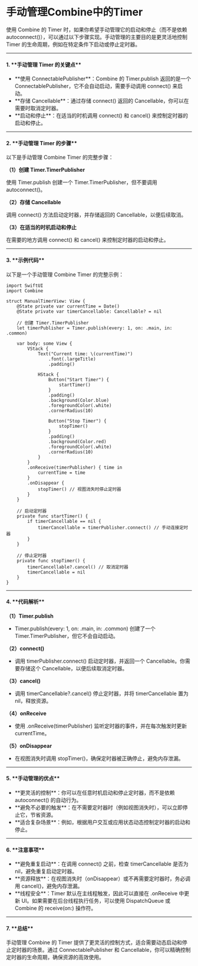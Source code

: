 # 手动管理Combine中的Timer

使用 Combine 的 Timer 时，如果你希望手动管理它的启动和停止（而不是依赖 autoconnect()），可以通过以下步骤实现。手动管理的主要目的是更灵活地控制 Timer 的生命周期，例如在特定条件下启动或停止定时器。

***

#### 1. \*\*手动管理 Timer 的关键点\*\* <a href="#drxk-1737557047426" id="drxk-1737557047426"></a>

* \*\*使用 ConnectablePublisher\*\*：Combine 的 Timer.publish 返回的是一个 ConnectablePublisher，它不会自动启动，需要手动调用 connect() 来启动。
* \*\*存储 Cancellable\*\*：通过存储 connect() 返回的 Cancellable，你可以在需要时取消定时器。
* \*\*启动和停止\*\*：在适当的时机调用 connect() 和 cancel() 来控制定时器的启动和停止。

***

#### 2. \*\*手动管理 Timer 的步骤\*\* <a href="#edms-1737557047435" id="edms-1737557047435"></a>

以下是手动管理 Combine Timer 的完整步骤：

**（1）创建 Timer.TimerPublisher**

使用 Timer.publish 创建一个 Timer.TimerPublisher，但不要调用 autoconnect()。

**（2）存储 Cancellable**

调用 connect() 方法启动定时器，并存储返回的 Cancellable，以便后续取消。

**（3）在适当的时机启动和停止**

在需要的地方调用 connect() 和 cancel() 来控制定时器的启动和停止。

***

#### 3. \*\*示例代码\*\* <a href="#j0jt-1737557047452" id="j0jt-1737557047452"></a>

以下是一个手动管理 Combine Timer 的完整示例：

```
import SwiftUI
import Combine

struct ManualTimerView: View {
    @State private var currentTime = Date()
    @State private var timerCancellable: Cancellable? = nil

    // 创建 Timer.TimerPublisher
    let timerPublisher = Timer.publish(every: 1, on: .main, in: .common)

    var body: some View {
        VStack {
            Text("Current time: \(currentTime)")
                .font(.largeTitle)
                .padding()

            HStack {
                Button("Start Timer") {
                    startTimer()
                }
                .padding()
                .background(Color.blue)
                .foregroundColor(.white)
                .cornerRadius(10)

                Button("Stop Timer") {
                    stopTimer()
                }
                .padding()
                .background(Color.red)
                .foregroundColor(.white)
                .cornerRadius(10)
            }
        }
        .onReceive(timerPublisher) { time in
            currentTime = time
        }
        .onDisappear {
            stopTimer() // 视图消失时停止定时器
        }
    }

    // 启动定时器
    private func startTimer() {
        if timerCancellable == nil {
            timerCancellable = timerPublisher.connect() // 手动连接定时器
        }
    }

    // 停止定时器
    private func stopTimer() {
        timerCancellable?.cancel() // 取消定时器
        timerCancellable = nil
    }
}
```

***

#### 4. \*\*代码解析\*\* <a href="#tlkb-1737557047572" id="tlkb-1737557047572"></a>

**（1）Timer.publish**

* Timer.publish(every: 1, on: .main, in: .common) 创建了一个 Timer.TimerPublisher，但它不会自动启动。

**（2）connect()**

* 调用 timerPublisher.connect() 启动定时器，并返回一个 Cancellable。你需要存储这个 Cancellable，以便后续取消定时器。

**（3）cancel()**

* 调用 timerCancellable?.cancel() 停止定时器，并将 timerCancellable 置为 nil，释放资源。

**（4）onReceive**

* 使用 .onReceive(timerPublisher) 监听定时器的事件，并在每次触发时更新 currentTime。

**（5）onDisappear**

* 在视图消失时调用 stopTimer()，确保定时器被正确停止，避免内存泄漏。

***

#### 5. \*\*手动管理的优点\*\* <a href="#id-8z7a-1737557047596" id="id-8z7a-1737557047596"></a>

* \*\*更灵活的控制\*\*：你可以在任意时机启动和停止定时器，而不是依赖 autoconnect() 的自动行为。
* \*\*避免不必要的触发\*\*：在不需要定时器时（例如视图消失时），可以立即停止它，节省资源。
* \*\*适合复杂场景\*\*：例如，根据用户交互或应用状态动态控制定时器的启动和停止。

***

#### 6. \*\*注意事项\*\* <a href="#id-32wy-1737557047605" id="id-32wy-1737557047605"></a>

* \*\*避免重复启动\*\*：在调用 connect() 之前，检查 timerCancellable 是否为 nil，避免重复启动定时器。
* \*\*资源释放\*\*：在视图消失时（onDisappear）或不再需要定时器时，务必调用 cancel()，避免内存泄漏。
* \*\*线程安全\*\*：Timer 默认在主线程触发，因此可以直接在 .onReceive 中更新 UI。如果需要在后台线程执行任务，可以使用 DispatchQueue 或 Combine 的 receive(on:) 操作符。

***

#### 7. \*\*总结\*\* <a href="#ptm6-1737557047614" id="ptm6-1737557047614"></a>

手动管理 Combine 的 Timer 提供了更灵活的控制方式，适合需要动态启动和停止定时器的场景。通过 ConnectablePublisher 和 Cancellable，你可以精确控制定时器的生命周期，确保资源的高效使用。

